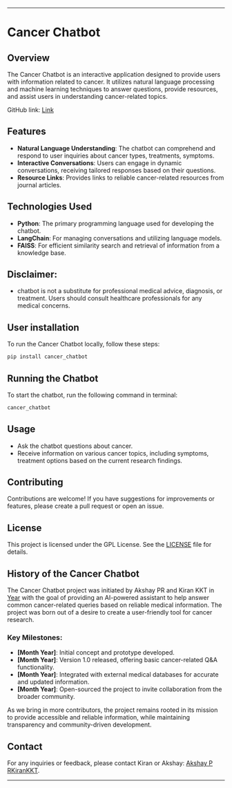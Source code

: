 
----------------------------------------------------------------------------------------------------------------------------------------------------------------------------------------------

# Cancer Chatbot

## Overview
The Cancer Chatbot is an interactive application designed to provide users with information related to cancer. It utilizes natural language processing and machine learning techniques to answer questions, provide resources, and assist users in understanding cancer-related topics.

GitHub link: [Link](https://github.com/Kirankkt/Cancer_Chatbot)

## Features
- **Natural Language Understanding**: The chatbot can comprehend and respond to user inquiries about cancer types, treatments, symptoms.
- **Interactive Conversations**: Users can engage in dynamic conversations, receiving tailored responses based on their questions.
- **Resource Links**: Provides links to reliable cancer-related resources from journal articles.

## Technologies Used
- **Python**: The primary programming language used for developing the chatbot.
- **LangChain**: For managing conversations and utilizing language models.
- **FAISS**: For efficient similarity search and retrieval of information from a knowledge base.

## Disclaimer:
- chatbot is not a substitute for professional medical advice, diagnosis, or treatment. Users should consult healthcare professionals for any medical concerns.

## User installation
To run the Cancer Chatbot locally, follow these steps:

   ```bash
  pip install cancer_chatbot
   ```

## Running the Chatbot
To start the chatbot, run the following command in terminal:
```bash
cancer_chatbot
```

## Usage
- Ask the chatbot questions about cancer.
- Receive information on various cancer topics, including symptoms, treatment options based on the current research findings.

## Contributing
Contributions are welcome! If you have suggestions for improvements or features, please create a pull request or open an issue.

## License
This project is licensed under the GPL License. See the [LICENSE](LICENSE.txt) file for details.


## History of the Cancer Chatbot

The Cancer Chatbot project was initiated by Akshay PR and Kiran KKT in [Year](2024) with the goal of providing an AI-powered assistant to help answer common cancer-related queries based on reliable medical information. The project was born out of a desire to create a user-friendly tool for cancer research.

### Key Milestones:
- **[Month Year]**: Initial concept and prototype developed.
- **[Month Year]**: Version 1.0 released, offering basic cancer-related Q&A functionality.
- **[Month Year]**: Integrated with external medical databases for accurate and updated information.
- **[Month Year]**: Open-sourced the project to invite collaboration from the broader community.

As we bring in more contributors, the project remains rooted in its mission to provide accessible and reliable information, while maintaining transparency and community-driven development.


## Contact
For any inquiries or feedback, please contact Kiran or Akshay: [Akshay P R](mailto:akshaypr314159@gmail.com)[KiranKKT](mailto:akshaypr314159@gmail.com).

-----------------------------------------------------------------------------------------------------------------------------------------------------------------------


